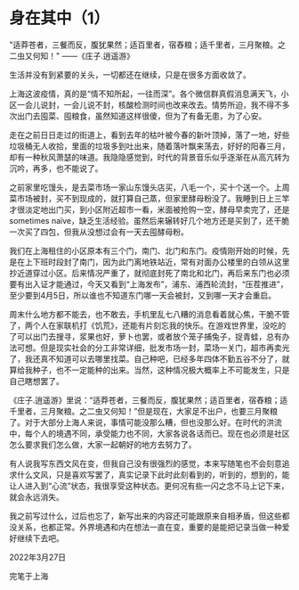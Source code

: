 # 身在其中（1）

"适莽苍者，三餐而反，腹犹果然；适百里者，宿舂粮；适千里者，三月聚粮。之二虫又何知！"
——《庄子.逍遥游》


生活并没有到紧要的关头，一切都还在继续，只是在很多方面收敛了。
 

上海这波疫情，真的是“情不知所起，一往而深”。各个微信群真假消息满天飞，小区一会儿说封，一会儿说不封，核酸检测时间也改来改去。情势所迫，我不得不多次出门去囤菜、囤粮食，虽然知道这样很傻，但为了有备无患，为了心安。



走在之前日日走过的街道上，看到去年的枯叶被今春的新叶顶掉，落了一地，好些垃圾桶无人收拾，里面的垃圾多到吐出来，随着落叶飘来荡去，好好的阳春三月，却有一种秋风萧瑟的味道。我隐隐感觉到，时代的背景音乐似乎逐渐在从高亢转为沉吟，再多，也不能说了。

 

之前家里吃馒头，是去菜市场一家山东馒头店买，八毛一个，买十个送一个。上周菜市场被封，买不到现成的，就打算自己蒸，但家里酵母粉没了。我睡到日上三竿才很淡定地出门买，到小区附近超市一看，米面被抢购一空，酵母早卖完了，还是sometimes naïve，缺乏生活经验。虽然后来辗转好几个地方还是买到了，还干脆一次买了四包，但我从没想过会有一天去囤酵母粉。

 

我们在上海租住的小区原本有三个门，南门、北门和东门。疫情刚开始的时候，先是在上下班时段封了南门，因为此门离地铁站近，常有对面办公楼里的白领从这里抄近道穿过小区。后来情况严重了，就彻底封死了南北和北门，再后来东门也必须要有出入证才能通过，今天又看到“上海发布”，浦东、浦西轮流封，“压茬推进”，至少要到4月5日，所以谁也不知道东门哪一天会被封，又到哪一天才会重启。

 

周末什么地方都不能去，也不敢去，手机里乱七八糟的消息看着就心焦，干脆不管了，两个人在家联机打《饥荒》，还能有片刻忘我的快乐。在游戏世界里，没吃的了可以出门去搜寻，浆果也好，萝卜也罢，或者放个笼子捕兔子，捉青蛙，总有办法可想。但是现实社会的分工非常详细，批发市场一封，菜场一关门，超市再卖光了，我还真不知道可以去哪里找菜。自己种吧，已经多年四体不勤五谷不分了，就算给我种子，也不一定能种的出来。当然，这种情况极大概率上不可能发生，只是自己瞎想罢了。

 

《庄子.逍遥游》里说：“适莽苍者，三餐而反，腹犹果然；适百里者，宿舂粮；适千里者，三月聚粮。之二虫又何知！”但是现在，大家足不出户，也要三月聚粮了。对于大部分上海人来说，事情可能没那么糟，但也没那么好。在时代的洪流中，每个人的境遇不同，承受能力也不同，大家各说各话而已。现在也必须是社区怎么要求我们怎么做，大家一起朝好的地方去努力了。

 

有人说我写东西文风在变，但我自己没有很强烈的感觉，本来写随笔也不会刻意追求什么文风，只是喜欢写罢了，真实记录下此时此刻看到的，听到的，想到的，能让人进入到“心流”状态，我很享受这种状态。更何况有些一闪之念不马上记下来，就会永远消失。

 

我之前写过什么，过后也忘了，新写出来的内容还可能跟原来自相矛盾，但这些都没关系，也都正常。外界境遇和内在想法一直在变，重要的是能把记录当做一种爱好继续下去吧。





2022年3月27日

完笔于上海